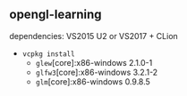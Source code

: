 ## opengl-learning 
dependencies:
VS2015 U2 or VS2017 + CLion 
- `vcpkg install`
    - `glew`[core]:x86-windows         2.1.0-1
    - `glfw3`[core]:x86-windows        3.2.1-2
    - `glm`[core]:x86-windows          0.9.8.5
